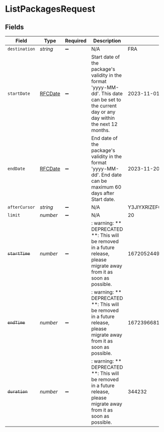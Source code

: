 # ListPackagesRequest


## Fields

| Field                                                                                                                                          | Type                                                                                                                                           | Required                                                                                                                                       | Description                                                                                                                                    | Example                                                                                                                                        |
| ---------------------------------------------------------------------------------------------------------------------------------------------- | ---------------------------------------------------------------------------------------------------------------------------------------------- | ---------------------------------------------------------------------------------------------------------------------------------------------- | ---------------------------------------------------------------------------------------------------------------------------------------------- | ---------------------------------------------------------------------------------------------------------------------------------------------- |
| `destination`                                                                                                                                  | *string*                                                                                                                                       | :heavy_minus_sign:                                                                                                                             | N/A                                                                                                                                            | FRA                                                                                                                                            |
| `startDate`                                                                                                                                    | [RFCDate](../../types/rfcdate.md)                                                                                                              | :heavy_minus_sign:                                                                                                                             | Start date of the package's validity in the format 'yyyy-MM-dd'. This date can be set to the current day or any day within the next 12 months. | 2023-11-01 00:00:00 +0000 UTC                                                                                                                  |
| `endDate`                                                                                                                                      | [RFCDate](../../types/rfcdate.md)                                                                                                              | :heavy_minus_sign:                                                                                                                             | End date of the package's validity in the format 'yyyy-MM-dd'. End date can be maximum 60 days after Start date.                               | 2023-11-20 00:00:00 +0000 UTC                                                                                                                  |
| `afterCursor`                                                                                                                                  | *string*                                                                                                                                       | :heavy_minus_sign:                                                                                                                             | N/A                                                                                                                                            | Y3JlYXRlZEF0OjE1OTk0OTMwOTgsZGVzdGluYXRpb246QVVTLG1pbkRheXM6MCxkYXRhTGltaXRJbkJ5dGVzOjUzNjg3MDkxMjA                                            |
| `limit`                                                                                                                                        | *number*                                                                                                                                       | :heavy_minus_sign:                                                                                                                             | N/A                                                                                                                                            | 20                                                                                                                                             |
| ~~`startTime`~~                                                                                                                                | *number*                                                                                                                                       | :heavy_minus_sign:                                                                                                                             | : warning: ** DEPRECATED **: This will be removed in a future release, please migrate away from it as soon as possible.                        | 1672052449                                                                                                                                     |
| ~~`endTime`~~                                                                                                                                  | *number*                                                                                                                                       | :heavy_minus_sign:                                                                                                                             | : warning: ** DEPRECATED **: This will be removed in a future release, please migrate away from it as soon as possible.                        | 1672396681                                                                                                                                     |
| ~~`duration`~~                                                                                                                                 | *number*                                                                                                                                       | :heavy_minus_sign:                                                                                                                             | : warning: ** DEPRECATED **: This will be removed in a future release, please migrate away from it as soon as possible.                        | 344232                                                                                                                                         |